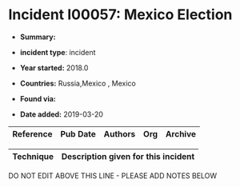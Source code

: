 # Incident I00057: Mexico Election

* **Summary:** 

* **incident type**: incident

* **Year started:** 2018.0

* **Countries:** Russia,Mexico , Mexico

* **Found via:** 

* **Date added:** 2019-03-20


| Reference | Pub Date | Authors | Org | Archive |
| --------- | -------- | ------- | --- | ------- |

 

| Technique | Description given for this incident |
| --------- | ------------------------- |


DO NOT EDIT ABOVE THIS LINE - PLEASE ADD NOTES BELOW